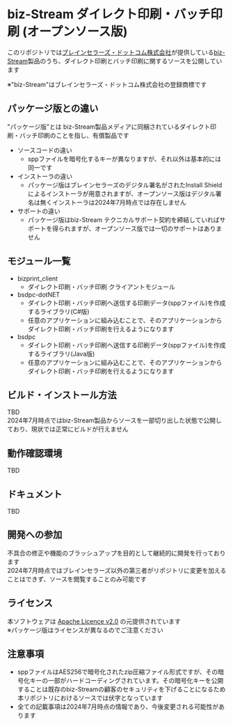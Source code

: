 # biz-Stream ダイレクト印刷・バッチ印刷 (オープンソース版)

このリポジトリでは[ブレインセラーズ・ドットコム株式会社](https://www.brainsellers.com/)が提供している[biz-Stream](https://www.brainsellers.com/product/bizstream/)製品のうち、ダイレクト印刷とバッチ印刷に関するソースを公開しています

※"biz-Stream"はブレインセラーズ・ドットコム株式会社の登録商標です

## パッケージ版との違い
"パッケージ版"とは biz-Stream製品メディアに同梱されているダイレクト印刷・バッチ印刷のことを指し、有償製品です
* ソースコードの違い
  * sppファイルを暗号化するキーが異なりますが、それ以外は基本的には同一です
* インストーラの違い
  * パッケージ版はブレインセラーズのデジタル署名がされたInstall Shieldによるインストーラが用意されますが、オープンソース版はデジタル署名は無くインストーラは2024年7月時点では存在しません
* サポートの違い
  * パッケージ版はbiz-Stream テクニカルサポート契約を締結していればサポートを得られますが、オープンソース版では一切のサポートはありません

## モジュール一覧
* bizprint_client
  * ダイレクト印刷・バッチ印刷 クライアントモジュール
* bsdpc-dotNET
  * ダイレクト印刷・バッチ印刷へ送信する印刷データ(sppファイル)を作成するライブラリ(C#版)
  * 任意のアプリケーションに組み込むことで、そのアプリケーションからダイレクト印刷・バッチ印刷を行えるようになります
* bsdpc
  * ダイレクト印刷・バッチ印刷へ送信する印刷データ(sppファイル)を作成するライブラリ(Java版)
  * 任意のアプリケーションに組み込むことで、そのアプリケーションからダイレクト印刷・バッチ印刷を行えるようになります

## ビルド・インストール方法
TBD  
2024年7月時点ではbiz-Stream製品からソースを一部切り出した状態で公開しており、現状では正常にビルドが行えません

## 動作確認環境
TBD

## ドキュメント
TBD

## 開発への参加
不具合の修正や機能のブラッシュアップを目的として継続的に開発を行っております  
2024年7月時点ではブレインセラーズ以外の第三者がリポジトリに変更を加えることはできず、ソースを閲覧することのみ可能です

## ライセンス
本ソフトウェアは [Apache Licence v2.0](https://www.apache.org/licenses/LICENSE-2.0) の元提供されています  
※パッケージ版はライセンスが異なるのでご注意ください

## 注意事項
* sppファイルはAES256で暗号化されたzip圧縮ファイル形式ですが、その暗号化キーの一部がハードコーディングされています。その暗号化キーを公開することは既存のbiz-Streamの顧客のセキュリティを下げることになるため本リポジトリにおけるソースでは伏字となっています
* 全ての記載事項は2024年7月時点の情報であり、今後変更される可能性があります
